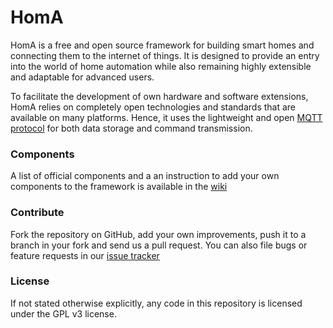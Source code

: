 # HomA

HomA is a free and open source framework for building smart homes and connecting them to the internet of things. 
It is designed to provide an entry into the world of home automation while also remaining highly extensible and adaptable for advanced users. 

To facilitate the development of own hardware and software extensions, HomA relies on completely open technologies and standards that are available on many platforms. Hence, it uses the lightweight and open [MQTT protocol](http://mqtt.org/faq) for both data storage and command transmission. 

### Components 
A list of official components and a an instruction to add your own components to the framework is available in the [wiki](https://github.com/binarybucks/homA/wiki/Components)  

### Contribute
Fork the repository on GitHub, add your own improvements, push it to a branch in your fork and send us a pull request.
You can also file bugs or feature requests in our [issue tracker](https://github.com/binarybucks/homA/issues)

### License
If not stated otherwise explicitly, any code in this repository is licensed under the GPL v3 license.
